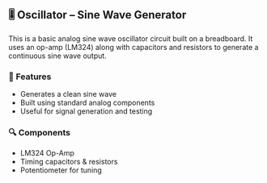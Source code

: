 ## 🎚️ Oscillator – Sine Wave Generator

This is a basic analog sine wave oscillator circuit built on a breadboard. It uses an op-amp (LM324) along with capacitors and resistors to generate a continuous sine wave output.

### 🔧 Features
- Generates a clean sine wave
- Built using standard analog components
- Useful for signal generation and testing

### 🔍 Components
- LM324 Op-Amp
- Timing capacitors & resistors
- Potentiometer for tuning



